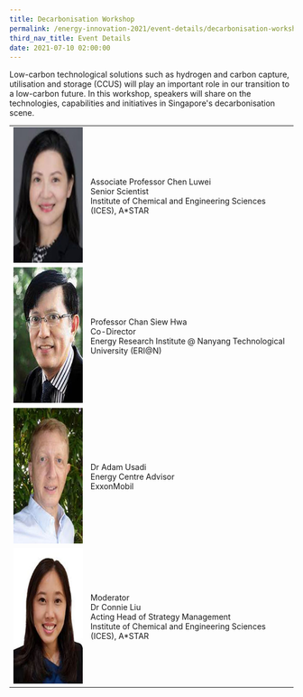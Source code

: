 ```yaml
---
title: Decarbonisation Workshop
permalink: /energy-innovation-2021/event-details/decarbonisation-workshop/
third_nav_title: Event Details
date: 2021-07-10 02:00:00
---
```

Low-carbon technological solutions such as hydrogen and carbon capture, utilisation and storage (CCUS) will play an important role in our transition to a low-carbon future. In this workshop, speakers will share on the technologies, capabilities and initiatives in Singapore's decarbonisation scene.

<div class="speakers-tbl-container">
  <table>
    <tr>
	  <td><img src="/images/speakers/chen-luwei.jpg" alt="Chen Luwei" width="180" height="240" /></td>
	  <td>
	    <p><span class="speaker-name">Associate Professor Chen Luwei</span><br>Senior Scientist<br>Institute of Chemical and Engineering Sciences (ICES), A&ast;STAR</p>
	  </td>
	</tr>
	<tr>
	  <td><img src="/images/speakers/chan-siew-hwa.jpg" alt="Chan Siew Hwa" width="180" height="240" /></td>
	  <td>
	    <p><span class="speaker-name">Professor Chan Siew Hwa</span><br>Co-Director<br>Energy Research Institute &commat; Nanyang Technological University (ERI&commat;N)</p>
	  </td>
	</tr>
	<tr>
	  <td><img src="/images/speakers/adam-usadi-cropped.jpg" alt="Adam Usadi" width="180" height="240" /></td>
	  <td>
	    <p><span class="speaker-name">Dr Adam Usadi</span><br>Energy Centre Advisor<br>ExxonMobil</p>
	  </td>
	</tr>
	<tr>
	  <td><img src="/images/speakers/connie-liu-cropped.jpg" alt="Connie Liu" width="180" height="240" /></td>
	  <td>
	    <p><span class="moderator-text">Moderator</span><br><span class="speaker-name">Dr Connie Liu</span><br>Acting Head of Strategy Management<br>Institute of Chemical and Engineering Sciences (ICES), A&ast;STAR</p>
	  </td>
	</tr>
  </table>
</div>
